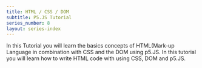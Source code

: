 ```yaml
---
title: HTML / CSS / DOM
subtitle: P5.JS Tutorial
series_number: 8
layout: series-index
---
```


In this Tutorial you will learn the basics concepts of HTML(Mark-up Language in combination with CSS and the DOM using p5.JS.
In this tutorial  you will learn how to write HTML code with using CSS, DOM and p5.JS.
